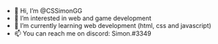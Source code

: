 - 👋 Hi, I’m @CSSimonGG
- 👀 I’m interested in web and game development
- 🌱 I’m currently learning web development (html, css and javascript)
- 📫 You can reach me on discord: Simon.#3349

<!---
CSSimonGG/CSSimonGG is a ✨ special ✨ repository because its `README.md` (this file) appears on your GitHub profile.
You can click the Preview link to take a look at your changes.
--->
